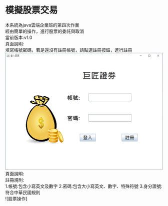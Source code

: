 # 模擬股票交易
本系統為java雲端企業班的第四次作業<br>
經由簡單的操作，進行股票的委託與取消<br>
當前版本:v1.0<br>
頁面說明:<br>
填寫帳號密碼，若是還沒有註冊帳號，請點選註冊按鈕，進行註冊<br>
![巨匠證券](巨匠證券.png)<br>
頁面說明:<br>
註冊規則:<br>
1.帳號:包含小寫英文及數字 2.密碼:包含大小寫英文、數字、特殊符號 3.身分證號:符合中華民國規則<br>
![股票操作]

